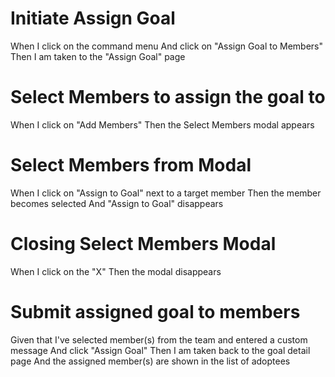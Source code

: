 # Initiate Assign Goal

When I click on the command menu
And click on "Assign Goal to Members"
Then I am taken to the "Assign Goal" page

###

# Select Members to assign the goal to

When I click on "Add Members"
Then the Select Members modal appears

###

# Select Members from Modal

When I click on "Assign to Goal" next to a target member
Then the member becomes selected
And "Assign to Goal" disappears

###

# Closing Select Members Modal

When I click on the "X"
Then the modal disappears

###

# Submit assigned goal to members

Given that I've selected member(s) from the team
and entered a custom message
And click "Assign Goal"
Then I am taken back to the goal detail page
And the assigned member(s) are shown in the list of adoptees

###

